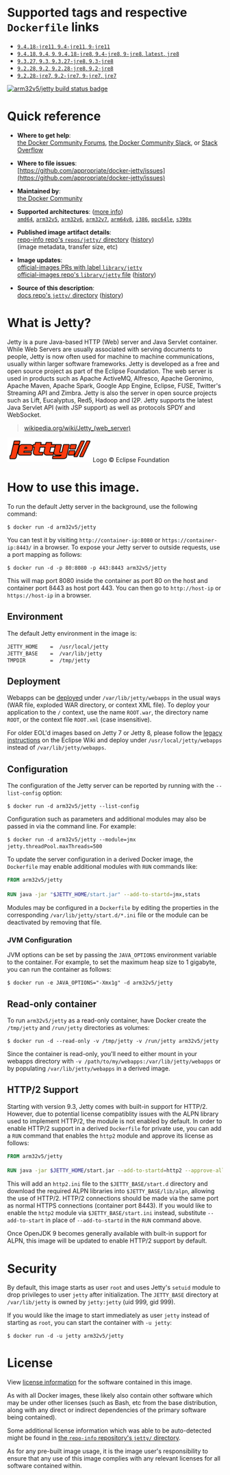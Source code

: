 <!--

********************************************************************************

WARNING:

    DO NOT EDIT "jetty/README.md"

    IT IS AUTO-GENERATED

    (from the other files in "jetty/" combined with a set of templates)

********************************************************************************

-->

# Supported tags and respective `Dockerfile` links

-	[`9.4.18-jre11`, `9.4-jre11`, `9-jre11`](https://github.com/appropriate/docker-jetty/blob/997e9496cc30fbc9afee70d7924e6f6a4a93e116/9.4-jre11/Dockerfile)
-	[`9.4.18`, `9.4`, `9`, `9.4.18-jre8`, `9.4-jre8`, `9-jre8`, `latest`, `jre8`](https://github.com/appropriate/docker-jetty/blob/997e9496cc30fbc9afee70d7924e6f6a4a93e116/9.4-jre8/Dockerfile)
-	[`9.3.27`, `9.3`, `9.3.27-jre8`, `9.3-jre8`](https://github.com/appropriate/docker-jetty/blob/5643739bf5adead920f061a4f055cc7bbbc37888/9.3-jre8/Dockerfile)
-	[`9.2.28`, `9.2`, `9.2.28-jre8`, `9.2-jre8`](https://github.com/appropriate/docker-jetty/blob/5643739bf5adead920f061a4f055cc7bbbc37888/9.2-jre8/Dockerfile)
-	[`9.2.28-jre7`, `9.2-jre7`, `9-jre7`, `jre7`](https://github.com/appropriate/docker-jetty/blob/5643739bf5adead920f061a4f055cc7bbbc37888/9.2-jre7/Dockerfile)

[![arm32v5/jetty build status badge](https://img.shields.io/jenkins/s/https/doi-janky.infosiftr.net/job/multiarch/job/arm32v5/job/jetty.svg?label=arm32v5/jetty%20%20build%20job)](https://doi-janky.infosiftr.net/job/multiarch/job/arm32v5/job/jetty/)

# Quick reference

-	**Where to get help**:  
	[the Docker Community Forums](https://forums.docker.com/), [the Docker Community Slack](https://blog.docker.com/2016/11/introducing-docker-community-directory-docker-community-slack/), or [Stack Overflow](https://stackoverflow.com/search?tab=newest&q=docker)

-	**Where to file issues**:  
	[https://github.com/appropriate/docker-jetty/issues](https://github.com/appropriate/docker-jetty/issues)

-	**Maintained by**:  
	[the Docker Community](https://github.com/appropriate/docker-jetty)

-	**Supported architectures**: ([more info](https://github.com/docker-library/official-images#architectures-other-than-amd64))  
	[`amd64`](https://hub.docker.com/r/amd64/jetty/), [`arm32v5`](https://hub.docker.com/r/arm32v5/jetty/), [`arm32v6`](https://hub.docker.com/r/arm32v6/jetty/), [`arm32v7`](https://hub.docker.com/r/arm32v7/jetty/), [`arm64v8`](https://hub.docker.com/r/arm64v8/jetty/), [`i386`](https://hub.docker.com/r/i386/jetty/), [`ppc64le`](https://hub.docker.com/r/ppc64le/jetty/), [`s390x`](https://hub.docker.com/r/s390x/jetty/)

-	**Published image artifact details**:  
	[repo-info repo's `repos/jetty/` directory](https://github.com/docker-library/repo-info/blob/master/repos/jetty) ([history](https://github.com/docker-library/repo-info/commits/master/repos/jetty))  
	(image metadata, transfer size, etc)

-	**Image updates**:  
	[official-images PRs with label `library/jetty`](https://github.com/docker-library/official-images/pulls?q=label%3Alibrary%2Fjetty)  
	[official-images repo's `library/jetty` file](https://github.com/docker-library/official-images/blob/master/library/jetty) ([history](https://github.com/docker-library/official-images/commits/master/library/jetty))

-	**Source of this description**:  
	[docs repo's `jetty/` directory](https://github.com/docker-library/docs/tree/master/jetty) ([history](https://github.com/docker-library/docs/commits/master/jetty))

# What is Jetty?

Jetty is a pure Java-based HTTP (Web) server and Java Servlet container. While Web Servers are usually associated with serving documents to people, Jetty is now often used for machine to machine communications, usually within larger software frameworks. Jetty is developed as a free and open source project as part of the Eclipse Foundation. The web server is used in products such as Apache ActiveMQ, Alfresco, Apache Geronimo, Apache Maven, Apache Spark, Google App Engine, Eclipse, FUSE, Twitter's Streaming API and Zimbra. Jetty is also the server in open source projects such as Lift, Eucalyptus, Red5, Hadoop and I2P. Jetty supports the latest Java Servlet API (with JSP support) as well as protocols SPDY and WebSocket.

> [wikipedia.org/wiki/Jetty_(web_server)](https://en.wikipedia.org/wiki/Jetty_%28web_server%29)

![logo](https://raw.githubusercontent.com/docker-library/docs/c14d620ba7dbd254b6a44f753ee1ba4e700906f0/jetty/logo.png)Logo &copy; Eclipse Foundation

# How to use this image.

To run the default Jetty server in the background, use the following command:

```console
$ docker run -d arm32v5/jetty
```

You can test it by visiting `http://container-ip:8080` or `https://container-ip:8443/` in a browser. To expose your Jetty server to outside requests, use a port mapping as follows:

```console
$ docker run -d -p 80:8080 -p 443:8443 arm32v5/jetty
```

This will map port 8080 inside the container as port 80 on the host and container port 8443 as host port 443. You can then go to `http://host-ip` or `https://host-ip` in a browser.

## Environment

The default Jetty environment in the image is:

	JETTY_HOME    =  /usr/local/jetty
	JETTY_BASE    =  /var/lib/jetty
	TMPDIR        =  /tmp/jetty

## Deployment

Webapps can be [deployed](https://www.eclipse.org/jetty/documentation/current/quickstart-deploying-webapps.html) under `/var/lib/jetty/webapps` in the usual ways (WAR file, exploded WAR directory, or context XML file). To deploy your application to the `/` context, use the name `ROOT.war`, the directory name `ROOT`, or the context file `ROOT.xml` (case insensitive).

For older EOL'd images based on Jetty 7 or Jetty 8, please follow the [legacy instructions](https://wiki.eclipse.org/Jetty/Howto/Deploy_Web_Applications) on the Eclipse Wiki and deploy under `/usr/local/jetty/webapps` instead of `/var/lib/jetty/webapps`.

## Configuration

The configuration of the Jetty server can be reported by running with the `--list-config` option:

```console
$ docker run -d arm32v5/jetty --list-config
```

Configuration such as parameters and additional modules may also be passed in via the command line. For example:

```console
$ docker run -d arm32v5/jetty --module=jmx jetty.threadPool.maxThreads=500
```

To update the server configuration in a derived Docker image, the `Dockerfile` may enable additional modules with `RUN` commands like:

```Dockerfile
FROM arm32v5/jetty

RUN java -jar "$JETTY_HOME/start.jar" --add-to-startd=jmx,stats
```

Modules may be configured in a `Dockerfile` by editing the properties in the corresponding `/var/lib/jetty/start.d/*.ini` file or the module can be deactivated by removing that file.

### JVM Configuration

JVM options can be set by passing the `JAVA_OPTIONS` environment variable to the container. For example, to set the maximum heap size to 1 gigabyte, you can run the container as follows:

```console
$ docker run -e JAVA_OPTIONS="-Xmx1g" -d arm32v5/jetty
```

## Read-only container

To run `arm32v5/jetty` as a read-only container, have Docker create the `/tmp/jetty` and `/run/jetty` directories as volumes:

```console
$ docker run -d --read-only -v /tmp/jetty -v /run/jetty arm32v5/jetty
```

Since the container is read-only, you'll need to either mount in your webapps directory with `-v /path/to/my/webapps:/var/lib/jetty/webapps` or by populating `/var/lib/jetty/webapps` in a derived image.

## HTTP/2 Support

Starting with version 9.3, Jetty comes with built-in support for HTTP/2. However, due to potential license compatiblity issues with the ALPN library used to implement HTTP/2, the module is not enabled by default. In order to enable HTTP/2 support in a derived `Dockerfile` for private use, you can add a `RUN` command that enables the `http2` module and approve its license as follows:

```Dockerfile
FROM arm32v5/jetty

RUN java -jar $JETTY_HOME/start.jar --add-to-startd=http2 --approve-all-licenses
```

This will add an `http2.ini` file to the `$JETTY_BASE/start.d` directory and download the required ALPN libraries into `$JETTY_BASE/lib/alpn`, allowing the use of HTTP/2. HTTP/2 connections should be made via the same port as normal HTTPS connections (container port 8443). If you would like to enable the `http2` module via `$JETTY_BASE/start.ini` instead, substitute `--add-to-start` in place of `--add-to-startd` in the `RUN` command above.

Once OpenJDK 9 becomes generally available with built-in support for ALPN, this image will be updated to enable HTTP/2 support by default.

# Security

By default, this image starts as user `root` and uses Jetty's `setuid` module to drop privileges to user `jetty` after initialization. The `JETTY_BASE` directory at `/var/lib/jetty` is owned by `jetty:jetty` (uid 999, gid 999).

If you would like the image to start immediately as user `jetty` instead of starting as `root`, you can start the container with `-u jetty`:

```console
$ docker run -d -u jetty arm32v5/jetty
```

# License

View [license information](http://eclipse.org/jetty/licenses.php) for the software contained in this image.

As with all Docker images, these likely also contain other software which may be under other licenses (such as Bash, etc from the base distribution, along with any direct or indirect dependencies of the primary software being contained).

Some additional license information which was able to be auto-detected might be found in [the `repo-info` repository's `jetty/` directory](https://github.com/docker-library/repo-info/tree/master/repos/jetty).

As for any pre-built image usage, it is the image user's responsibility to ensure that any use of this image complies with any relevant licenses for all software contained within.
